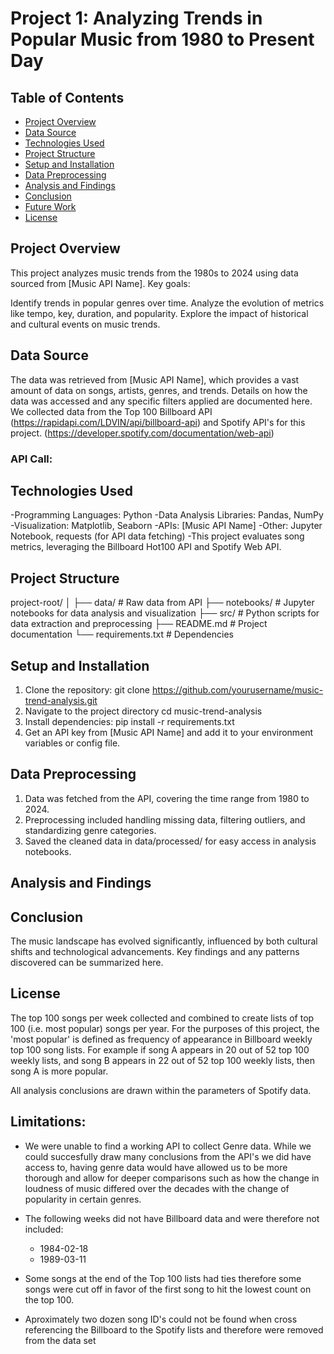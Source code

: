 # Project 1: Analyzing Trends in Popular Music from 1980 to Present Day

## Table of Contents
- [Project Overview](#project-overview)
- [Data Source](#data-source)
- [Technologies Used](#technologies-used)
- [Project Structure](#project-structure)
- [Setup and Installation](#setup-and-installation)
- [Data Preprocessing](#data-preprocessing)
- [Analysis and Findings](#analysis-and-findings)
- [Conclusion](#conclusion)
- [Future Work](#future-work)
- [License](#license)
  
## Project Overview
This project analyzes music trends from the 1980s to 2024 using data sourced from [Music API Name]. Key goals:

Identify trends in popular genres over time.
Analyze the evolution of metrics like tempo, key, duration, and popularity.
Explore the impact of historical and cultural events on music trends.

## Data Source
The data was retrieved from [Music API Name], which provides a vast amount of data on songs, artists, genres, and trends. Details on how the data was accessed and any specific filters applied are documented here.
We collected data from the Top 100 Billboard API (https://rapidapi.com/LDVIN/api/billboard-api) and Spotify API's for this project. (https://developer.spotify.com/documentation/web-api) 

### API Call:

## Technologies Used
-Programming Languages: Python
-Data Analysis Libraries: Pandas, NumPy
-Visualization: Matplotlib, Seaborn
-APIs: [Music API Name]
-Other: Jupyter Notebook, requests (for API data fetching)
-This project evaluates song metrics, leveraging the Billboard Hot100 API and Spotify Web API. 

## Project Structure
project-root/
│
├── data/                # Raw data from API
├── notebooks/           # Jupyter notebooks for data analysis and visualization
├── src/                 # Python scripts for data extraction and preprocessing
├── README.md            # Project documentation
└── requirements.txt     # Dependencies

## Setup and Installation
1. Clone the repository:
git clone https://github.com/yourusername/music-trend-analysis.git
2. Navigate to the project directory
cd music-trend-analysis
3. Install dependencies:
pip install -r requirements.txt
4. Get an API key from [Music API Name] and add it to your environment variables or config file.

## Data Preprocessing
1. Data was fetched from the API, covering the time range from 1980 to 2024.
2. Preprocessing included handling missing data, filtering outliers, and standardizing genre categories.
3. Saved the cleaned data in data/processed/ for easy access in analysis notebooks.

## Analysis and Findings

## Conclusion
The music landscape has evolved significantly, influenced by both cultural shifts and technological advancements. Key findings and any patterns discovered can be summarized here.
## License

The top 100 songs per week collected and combined to create lists of top 100 (i.e. most popular) songs per year. For the purposes of this project, the 'most popular' is defined as frequency of appearance in Billboard weekly top 100 song lists. For example if song A appears in 20 out of 52 top 100 weekly lists, and song B appears in 22 out of 52 top 100 weekly lists, then song A is more popular.






All analysis conclusions are drawn within the parameters of Spotify data. 



## Limitations:
- We were unable to find a working API to collect Genre data. While we could succesfully draw many conclusions from the API's we did have access to, having genre data would have allowed us to be more thorough and allow for deeper comparisons such as how the change in loudness of music differed over the decades with the change of popularity in certain genres.

- The following weeks did not have Billboard data and were therefore not included:
    - 1984-02-18
    - 1989-03-11
 
- Some songs at the end of the Top 100 lists had ties therefore some songs were cut off in favor of the first song to hit the lowest count on the top 100.
- Aproximately two dozen song ID's could not be found when cross referencing the Billboard to the Spotify lists and therefore were removed from the data set
